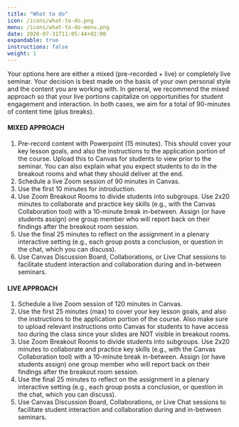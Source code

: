 ```yaml
---
title: "What to do"
icon: /icons/what-to-do.png
menu: /icons/what-to-do-menu.png
date: 2020-07-31T11:05:44+02:00
expandable: true
instructions: false
weight: 1
---
```


Your options here are either a mixed (pre-recorded + live) or completely live seminar. Your decision is best made on the basis of your own personal style and the content you are working with. In general, we recommend the mixed approach so that your live portions capitalize on opportunities for student engagement and interaction. In both cases, we aim for a total of 90-minutes of content time (plus breaks).

#### MIXED APPROACH
1. Pre-record content with Powerpoint (15 minutes). This should cover your key lesson goals, and also the instructions to the application portion of the course. Upload this to Canvas for students to view prior to the seminar. You can also explain what you expect students to do in the breakout rooms and what they should deliver at the end.
2. Schedule a live Zoom session of 90 minutes in Canvas.
3. Use the first 10 minutes for introduction.
4. Use Zoom Breakout Rooms to divide students into subgroups. Use 2x20 minutes to collaborate and practice key skills (e.g., with the Canvas Collaboration tool) with a 10-minute break in-between. Assign (or have students assign) one group member who will report back on their findings after the breakout room session.
5. Use the final 25 minutes to reflect on the assignment in a plenary interactive setting (e.g., each group posts a conclusion, or question in the chat, which you can discuss).
6. Use Canvas Discussion Board, Collaborations, or Live Chat sessions to facilitate student interaction and collaboration during and in-between seminars.

#### LIVE APPROACH
1. Schedule a live Zoom session of 120 minutes in Canvas.
2. Use the first 25 minutes (max) to cover your key lesson goals, and also the instructions to the application portion of the course. Also make sure to upload relevant instructions onto Canvas for students to have access too during the class since your slides are NOT visible in breakout rooms.
3. Use Zoom Breakout Rooms to divide students into subgroups. Use 2x20 minutes to collaborate and practice key skills (e.g., with the Canvas Collaboration tool) with a 10-minute break in-between. Assign (or have students assign) one group member who will report back on their findings after the breakout room session.
4. Use the final 25 minutes to reflect on the assignment in a plenary interactive setting (e.g., each group posts a conclusion, or question in the chat, which you can discuss).
5. Use Canvas Discussion Board, Collaborations, or Live Chat sessions to facilitate student interaction and collaboration during and in-between seminars.